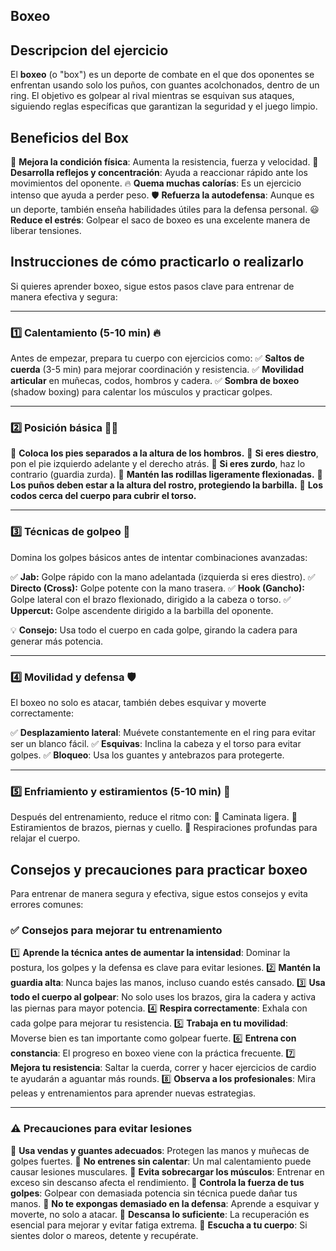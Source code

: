 ## Boxeo

## Descripcion del ejercicio

El **boxeo** (o "box") es un deporte de combate en el que dos oponentes se enfrentan usando solo los puños, con guantes acolchonados, dentro de un ring. El objetivo es golpear al rival mientras se esquivan sus ataques, siguiendo reglas específicas que garantizan la seguridad y el juego limpio.



## Beneficios del Box

💪 **Mejora la condición física**: Aumenta la resistencia, fuerza y velocidad.
 🧠 **Desarrolla reflejos y concentración**: Ayuda a reaccionar rápido ante los movimientos del oponente.
 🔥 **Quema muchas calorías**: Es un ejercicio intenso que ayuda a perder peso.
 🛡 **Refuerza la autodefensa**: Aunque es un deporte, también enseña habilidades útiles para la defensa personal.
 😃 **Reduce el estrés**: Golpear el saco de boxeo es una excelente manera de liberar tensiones.



## Instrucciones de cómo practicarlo o realizarlo

Si quieres aprender boxeo, sigue estos pasos clave para entrenar de manera efectiva y segura:

------

### **1️⃣ Calentamiento (5-10 min) 🔥**

Antes de empezar, prepara tu cuerpo con ejercicios como:
 ✅ **Saltos de cuerda** (3-5 min) para mejorar coordinación y resistencia.
 ✅ **Movilidad articular** en muñecas, codos, hombros y cadera.
 ✅ **Sombra de boxeo** (shadow boxing) para calentar los músculos y practicar golpes.

------

### **2️⃣ Posición básica 🏋️‍♂️**

🔹 **Coloca los pies separados a la altura de los hombros.**
 🔹 **Si eres diestro**, pon el pie izquierdo adelante y el derecho atrás.
 🔹 **Si eres zurdo**, haz lo contrario (guardia zurda).
 🔹 **Mantén las rodillas ligeramente flexionadas.**
 🔹 **Los puños deben estar a la altura del rostro, protegiendo la barbilla.**
 🔹 **Los codos cerca del cuerpo para cubrir el torso.**

------

### **3️⃣ Técnicas de golpeo 🥊**

Domina los golpes básicos antes de intentar combinaciones avanzadas:

✅ **Jab:** Golpe rápido con la mano adelantada (izquierda si eres diestro).
 ✅ **Directo (Cross):** Golpe potente con la mano trasera.
 ✅ **Hook (Gancho):** Golpe lateral con el brazo flexionado, dirigido a la cabeza o torso.
 ✅ **Uppercut:** Golpe ascendente dirigido a la barbilla del oponente.

💡 **Consejo:** Usa todo el cuerpo en cada golpe, girando la cadera para generar más potencia.

------

### **4️⃣ Movilidad y defensa 🛡**

El boxeo no solo es atacar, también debes esquivar y moverte correctamente:

✅ **Desplazamiento lateral**: Muévete constantemente en el ring para evitar ser un blanco fácil.
 ✅ **Esquivas**: Inclina la cabeza y el torso para evitar golpes.
 ✅ **Bloqueo**: Usa los guantes y antebrazos para protegerte.

------

### **5️⃣ Enfriamiento y estiramientos (5-10 min) 🧘**

Después del entrenamiento, reduce el ritmo con:
 🔹 Caminata ligera.
 🔹 Estiramientos de brazos, piernas y cuello.
 🔹 Respiraciones profundas para relajar el cuerpo.



##  Consejos y precauciones para practicar boxeo

Para entrenar de manera segura y efectiva, sigue estos consejos y evita errores comunes:

### **✅ Consejos para mejorar tu entrenamiento**

1️⃣ **Aprende la técnica antes de aumentar la intensidad**: Dominar la postura, los golpes y la defensa es clave para evitar lesiones.
 2️⃣ **Mantén la guardia alta**: Nunca bajes las manos, incluso cuando estés cansado.
 3️⃣ **Usa todo el cuerpo al golpear**: No solo uses los brazos, gira la cadera y activa las piernas para mayor potencia.
 4️⃣ **Respira correctamente**: Exhala con cada golpe para mejorar tu resistencia.
 5️⃣ **Trabaja en tu movilidad**: Moverse bien es tan importante como golpear fuerte.
 6️⃣ **Entrena con constancia**: El progreso en boxeo viene con la práctica frecuente.
 7️⃣ **Mejora tu resistencia**: Saltar la cuerda, correr y hacer ejercicios de cardio te ayudarán a aguantar más rounds.
 8️⃣ **Observa a los profesionales**: Mira peleas y entrenamientos para aprender nuevas estrategias.

------

### **⚠️ Precauciones para evitar lesiones**

🚨 **Usa vendas y guantes adecuados**: Protegen las manos y muñecas de golpes fuertes.
 🚨 **No entrenes sin calentar**: Un mal calentamiento puede causar lesiones musculares.
 🚨 **Evita sobrecargar los músculos**: Entrenar en exceso sin descanso afecta el rendimiento.
 🚨 **Controla la fuerza de tus golpes**: Golpear con demasiada potencia sin técnica puede dañar tus manos.
 🚨 **No te expongas demasiado en la defensa**: Aprende a esquivar y moverte, no solo a atacar.
 🚨 **Descansa lo suficiente**: La recuperación es esencial para mejorar y evitar fatiga extrema.
 🚨 **Escucha a tu cuerpo**: Si sientes dolor o mareos, detente y recupérate.